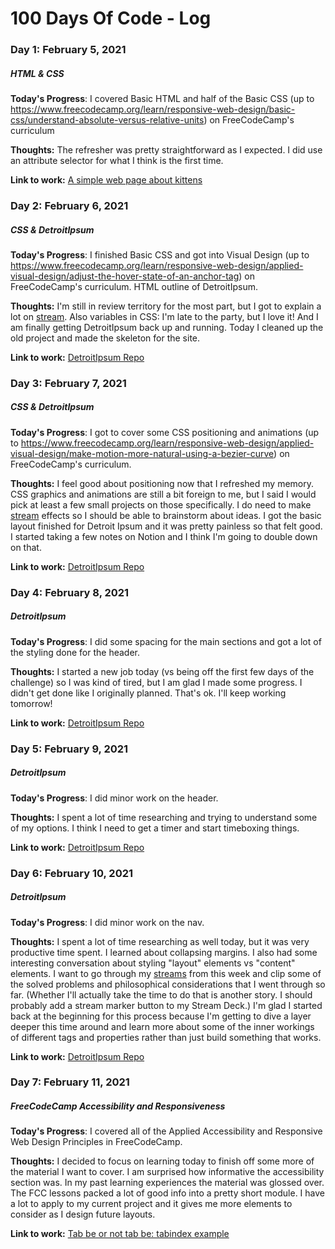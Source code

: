 # 100 Days Of Code - Log

### Day 1: February 5, 2021
##### HTML & CSS

**Today's Progress**: I covered Basic HTML and half of the Basic CSS (up to https://www.freecodecamp.org/learn/responsive-web-design/basic-css/understand-absolute-versus-relative-units) on FreeCodeCamp's curriculum

**Thoughts:** The refresher was pretty straightforward as I expected. I did use an attribute selector for what I think is the first time.

**Link to work:** [A simple web page about kittens](https://codepen.io/jeseekia/pen/wvoGvXK)

### Day 2: February 6, 2021
##### CSS & DetroitIpsum

**Today's Progress**: I finished Basic CSS and got into Visual Design (up to https://www.freecodecamp.org/learn/responsive-web-design/applied-visual-design/adjust-the-hover-state-of-an-anchor-tag) on FreeCodeCamp's curriculum. HTML outline of DetroitIpsum.

**Thoughts:** I'm still in review territory for the most part, but I got to explain a lot on [stream](http://twitch.tv/metadevgirl). Also variables in CSS: I'm late to the party, but I love it! And I am finally getting DetroitIpsum back up and running. Today I cleaned up the old project and made the skeleton for the site.

**Link to work:** [DetroitIpsum Repo](https://github.com/jeseekia/DetroitIpsum/commit/c05baa42a8f52d41f136b87f6593b604176e6327)

### Day 3: February 7, 2021
##### CSS & DetroitIpsum

**Today's Progress**: I got to cover some CSS positioning and animations (up to https://www.freecodecamp.org/learn/responsive-web-design/applied-visual-design/make-motion-more-natural-using-a-bezier-curve) on FreeCodeCamp's curriculum.

**Thoughts:** I feel good about positioning now that I refreshed my memory. CSS graphics and animations are still a bit foreign to me, but I said I would pick at least a few small projects on those specifically. I do need to make [stream](http://twitch.tv/metadevgirl) effects so I should be able to brainstorm about ideas. I got the basic layout finished for Detroit Ipsum and it was pretty painless so that felt good. I started taking a few notes on Notion and I think I'm going to double down on that.

**Link to work:** [DetroitIpsum Repo](https://github.com/jeseekia/DetroitIpsum/commits/site-layout)

### Day 4: February 8, 2021
##### DetroitIpsum

**Today's Progress**: I did some spacing for the main sections and got a lot of the styling done for the header.

**Thoughts:** I started a new job today (vs being off the first few days of the challenge) so I was kind of tired, but I am glad I made some progress. I didn't get done like I originally planned. That's ok. I'll keep working tomorrow!

**Link to work:** [DetroitIpsum Repo](https://github.com/jeseekia/DetroitIpsum/commit/2d9546d376e1afc99268448ee520ce55e69a19f5)

### Day 5: February 9, 2021
##### DetroitIpsum

**Today's Progress**: I did minor work on the header.

**Thoughts:** I spent a lot of time researching and trying to understand some of my options. I think I need to get a timer and start timeboxing things.

**Link to work:** [DetroitIpsum Repo](https://github.com/jeseekia/DetroitIpsum/commit/183c0c2301952ffdd41cc002c0294de97ab199ec)

### Day 6: February 10, 2021
##### DetroitIpsum

**Today's Progress**: I did minor work on the nav.

**Thoughts:** I spent a lot of time researching as well today, but it was very productive time spent. I learned about collapsing margins. I also had some interesting conversation about styling "layout" elements vs "content" elements. I want to go through my [streams](http://twitch.tv/metadevgirl) from this week and clip some of the solved problems and philosophical considerations that I went through so far. (Whether I'll actually take the time to do that is another story. I should probably add a stream marker button to my Stream Deck.) I'm glad I started back at the beginning for this process because I'm getting to dive a layer deeper this time around and learn more about some of the inner workings of different tags and properties rather than just build something that works.

**Link to work:** [DetroitIpsum Repo](https://github.com/jeseekia/DetroitIpsum/commit/f88268f39ecba1006c4c1e36ad4445454022d5e3)

### Day 7: February 11, 2021
##### FreeCodeCamp Accessibility and Responsiveness

**Today's Progress**: I covered all of the Applied Accessibility and Responsive Web Design Principles in FreeCodeCamp.

**Thoughts:** I decided to focus on learning today to finish off some more of the material I want to cover. I am surprised how informative the accessibility section was. In my past learning experiences the material was glossed over. The FCC lessons packed a lot of good info into a pretty short module. I have a lot to apply to my current project and it gives me more elements to consider as I design future layouts.

**Link to work:** [Tab be or not tab be: tabindex example](https://codepen.io/jeseekia/pen/wvooYzo)
